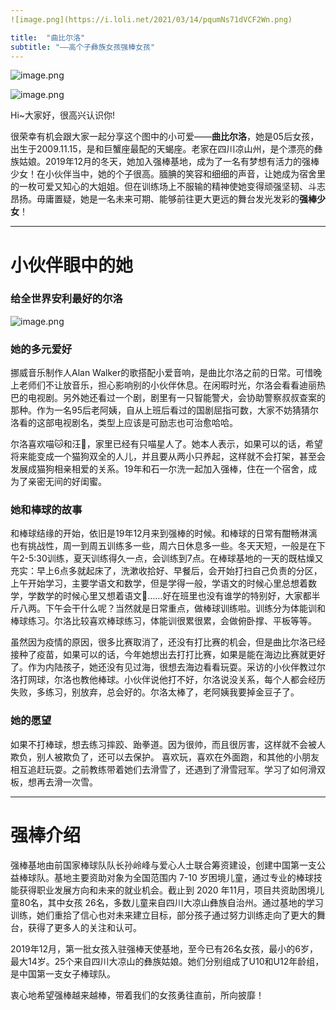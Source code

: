 ```yaml
---
![image.png](https://i.loli.net/2021/03/14/pqumNs71dVCF2Wn.png)

title:  "曲比尔洛"
subtitle: "——高个子彝族女孩强棒女孩"
---
```



![image.png](https://i.loli.net/2021/03/14/ia6JhS7rbnf2xXR.png)

![image.png](https://i.loli.net/2021/03/14/U7yr2EqoukCMwAl.png)

Hi~大家好，很高兴认识你!

很荣幸有机会跟大家一起分享这个图中的小可爱——**曲比尔洛**，她是05后女孩，出生于2009.11.15，是和巨蟹座最配的天蝎座。老家在四川凉山州，是个漂亮的彝族姑娘。2019年12月的冬天，她加入强棒基地，成为了一名有梦想有活力的强棒少女！在小伙伴当中，她的个子很高。腼腆的笑容和细细的声音，让她成为宿舍里的一枚可爱又知心的大姐姐。但在训练场上不服输的精神使她变得顽强坚韧、斗志昂扬。毋庸置疑，她是一名未来可期、能够前往更大更远的舞台发光发彩的**强棒少女**！


---
# 小伙伴眼中的她
### 给全世界安利最好的尔洛
![image.png](https://i.loli.net/2021/03/14/c5mTiZWQP1Byj3Y.png)


### 她的多元爱好

挪威音乐制作人Alan Walker的歌搭配小爱音响，是曲比尔洛之前的日常。可惜晚上老师们不让放音乐，担心影响别的小伙伴休息。在闲暇时光，尔洛会看看迪丽热巴的电视剧。另外她还看过一个剧，剧里有一只智能警犬，会协助警察叔叔查案的那种。作为一名95后老阿姨，自从上班后看过的国剧屈指可数，大家不妨猜猜尔洛看的这部电视剧名，类型上应该是可励志也可治愈哈哈。

尔洛喜欢喵🐱和汪🐶，家里已经有只喵星人了。她本人表示，如果可以的话，希望将来能变成一个猫狗双全的人儿，并且要从两小只养起，这样就不会打架，甚至会发展成猫狗相亲相爱的关系。19年和石一尔洗一起加入强棒，住在一个宿舍，成为了亲密无间的好闺蜜。

### 她和棒球的故事

和棒球结缘的开始，依旧是19年12月来到强棒的时候。和棒球的日常有酣畅淋漓也有挑战性，周一到周五训练多一些，周六日休息多一些。冬天天短，一般是在下午2-5:30训练，夏天训练得久一点，会训练到7点。在棒球基地的一天的既枯燥又充实：早上6点多就起床了，洗漱收拾好、早餐后，会开始打扫自己负责的分区，上午开始学习，主要学语文和数学，但是学得一般，学语文的时候心里总想着数学，学数学的时候心里又想着语文🤔️……好在班里也没有谁学的特别好，大家都半斤八两。下午会干什么呢？当然就是日常重点，做棒球训练啦。训练分为体能训和棒球练习。尔洛比较喜欢棒球练习，体能训很累很累，会做俯卧撑、平板等等。

虽然因为疫情的原因，很多比赛取消了，还没有打比赛的机会，但是曲比尔洛已经接种了疫苗，如果可以的话，今年她想出去打打比赛，如果是能在海边比赛就更好了。作为内陆孩子，她还没有见过海，很想去海边看看玩耍。采访的小伙伴教过尔洛打网球，尔洛也教他棒球。小伙伴说他打不好，尔洛说没关系，每个人都会经历失败，多练习，别放弃，总会好的。尔洛太棒了，老阿姨我要掉金豆子了。

### 她的愿望

如果不打棒球，想去练习摔跤、跆拳道。因为很帅，而且很厉害，这样就不会被人欺负，别人被欺负了，还可以去保护。
喜欢玩，喜欢在外面跑，和其他的小朋友相互追赶玩耍。之前教练带着她们去滑雪了，还遇到了滑雪冠军。学习了如何滑双板，想再去滑一次雪。


---
# 强棒介绍

强棒基地由前国家棒球队队长孙岭峰与爱心人士联合筹资建设，创建中国第一支公益棒球队。基地主要资助对象为全国范围内 7-10 岁困境儿童，通过专业的棒球技能获得职业发展方向和未来的就业机会。截止到 2020 年11月，项目共资助困境儿童80名，其中女孩 26名，多数儿童来自四川大凉山彝族自治州。通过基地的学习训练，她们重拾了信心也对未来建立目标，部分孩子通过努力训练走向了更大的舞台，获得了更多人的关注和认可。

2019年12月，第一批女孩入驻强棒天使基地，至今已有26名女孩，最小的6岁，最大14岁。25个来自四川大凉山的彝族姑娘。她们分别组成了U10和U12年龄组，是中国第一支女子棒球队。

衷心地希望强棒越来越棒，带着我们的女孩勇往直前，所向披靡！
